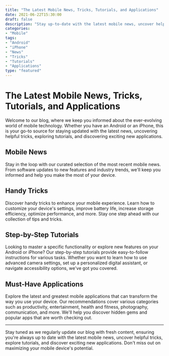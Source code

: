 ```yaml
--- 
title: "The Latest Mobile News, Tricks, Tutorials, and Applications" 
date: 2021-06-22T15:30:00 
draft: false 
description: "Stay up-to-date with the latest mobile news, uncover helpful tricks, explore useful tutorials, and discover exciting new applications for your Android or iPhone device." 
categories: 
- "Mobile" 
tags: 
- "Android" 
- "iPhone" 
- "News" 
- "Tricks" 
- "Tutorials" 
- "Applications" 
type: "featured" 
--- 
```


# The Latest Mobile News, Tricks, Tutorials, and Applications

Welcome to our blog, where we keep you informed about the ever-evolving world of mobile technology. Whether you have an Android or an iPhone, this is your go-to source for staying updated with the latest news, uncovering helpful tricks, exploring tutorials, and discovering exciting new applications.

## Mobile News

Stay in the loop with our curated selection of the most recent mobile news. From software updates to new features and industry trends, we'll keep you informed and help you make the most of your device.

## Handy Tricks

Discover handy tricks to enhance your mobile experience. Learn how to customize your device's settings, improve battery life, increase storage efficiency, optimize performance, and more. Stay one step ahead with our collection of tips and tricks.

## Step-by-Step Tutorials

Looking to master a specific functionality or explore new features on your Android or iPhone? Our step-by-step tutorials provide easy-to-follow instructions for various tasks. Whether you want to learn how to use advanced camera settings, set up a personalized digital assistant, or navigate accessibility options, we've got you covered.

## Must-Have Applications

Explore the latest and greatest mobile applications that can transform the way you use your device. Our recommendations cover various categories such as productivity, entertainment, health and fitness, photography, communication, and more. We'll help you discover hidden gems and popular apps that are worth checking out.

---

Stay tuned as we regularly update our blog with fresh content, ensuring you're always up to date with the latest mobile news, uncover helpful tricks, explore tutorials, and discover exciting new applications. Don't miss out on maximizing your mobile device's potential.
